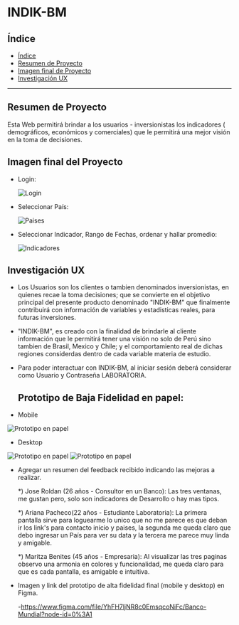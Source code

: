 # INDIK-BM

## Índice

- [Índice](#índice)
- [Resumen de Proyecto](#preámbulo)
- [Imagen final de Proyecto](#objetivos-de-aprendizaje)
- [Investigación UX](#consideraciones-generales)

***

## Resumen de Proyecto

Esta Web permitirá brindar a los usuarios - inversionistas los indicadores ( demográficos,
económicos y comerciales) que le permitirá una mejor visión en la toma de decisiones.

## Imagen final del Proyecto

  - Login: 

    ![Login](imagenes/pantalla1.jpg "Usuario se Loguea")

  - Seleccionar País:

    ![Paises](imagenes/pantalla2.jpg "Usuario selecciona un País")

  - Seleccionar Indicador, Rango de Fechas, ordenar y hallar promedio:

    ![Indicadores](imagenes/pantalla3.jpg "Usuario puede visualizar Indicadores, seleccionar rango, ordenar y promedio")


## Investigación UX

  - Los Usuarios son los clientes o tambien denominados inversionistas, en quienes recae la toma decisiones; que se convierte en el objetivo principal del presente producto denominado "INDIK-BM" que finalmente contribuirá  con información de variables y estadisticas reales, para futuras inversiones.

  - "INDIK-BM", es creado con la finalidad de brindarle al cliente información  que le permitirá tener una visión no solo de Perú sino tambien de Brasil, Mexico y Chile; y el comportamiento real de dichas regiones considerdas dentro de cada variable materia de estudio.

  - Para poder interactuar con INDIK-BM, al iniciar sesión deberá considerar como Usuario y Contraseña LABORATORIA.

    ## Prototipo de Baja Fidelidad en papel:
  
  - Mobile 

  ![Prototipo en papel](imagenes/celular.jpg "Prototipo en papel")

  - Desktop

  ![Prototipo en papel](imagenes/desktop.jpg "Prototipo en papel")
  ![Prototipo en papel](imagenes/desktop1.jpg "Prototipo en papel")


  - Agregar un resumen del feedback recibido indicando las mejoras a realizar.

      *) Jose Roldan (26 años - Consultor en un Banco): Las tres ventanas, me gustan pero, solo son indicadores de Desarrollo o hay mas tipos.

      *) Ariana Pacheco(22 años - Estudiante Laboratoria): La primera pantalla sirve para loguearme lo unico que no me parece es que deban ir los link's para contacto inicio y paises, la segunda me queda claro que debo ingresar un País para ver su data y la tercera me parece muy linda y amigable.

      *) Maritza Benites (45 años - Empresaria): Al visualizar las tres paginas observo una armonia en colores y funcionalidad, me queda claro para que es cada pantalla, es amigable e intuitiva.


  - Imagen y link del prototipo de alta fidelidad final (mobile y desktop) en 
  Figma.

    -https://www.figma.com/file/YhFH7ljNR8c0EmsqcoNiFc/Banco-Mundial?node-id=0%3A1 

